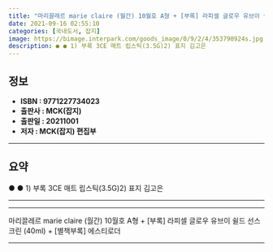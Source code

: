 ```yaml
---
title: "마리끌레르 marie claire (월간) 10월호 A형 + [부록] 라피셀 글로우 유브이 쉴드 선스크린 (40ml) + [별책부록] 에스티로더"
date: 2021-09-16 02:55:10
categories: [국내도서, 잡지]
image: https://bimage.interpark.com/goods_image/0/9/2/4/353790924s.jpg
description: ● ● 1) 부록 3CE 매트 립스틱(3.5G)2) 표지 김고은
---
```


## **정보**

- **ISBN : 9771227734023**
- **출판사 : MCK(잡지)**
- **출판일 : 20211001**
- **저자 : MCK(잡지) 편집부**

------



## **요약**

●  ●  1) 부록 3CE 매트 립스틱(3.5G)2) 표지 김고은

------



------


마리끌레르 marie claire (월간) 10월호 A형 + [부록] 라피셀 글로우 유브이 쉴드 선스크린 (40ml) + [별책부록] 에스티로더 

------


